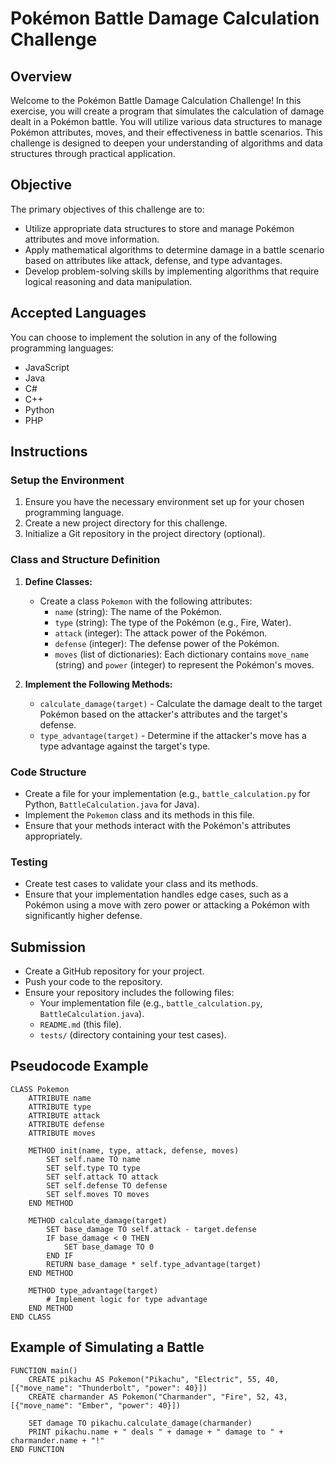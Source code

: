 # Pokémon Battle Damage Calculation Challenge

## Overview
Welcome to the Pokémon Battle Damage Calculation Challenge! In this exercise, you will create a program that simulates the calculation of damage dealt in a Pokémon battle. You will utilize various data structures to manage Pokémon attributes, moves, and their effectiveness in battle scenarios. This challenge is designed to deepen your understanding of algorithms and data structures through practical application.

## Objective
The primary objectives of this challenge are to:
- Utilize appropriate data structures to store and manage Pokémon attributes and move information.
- Apply mathematical algorithms to determine damage in a battle scenario based on attributes like attack, defense, and type advantages.
- Develop problem-solving skills by implementing algorithms that require logical reasoning and data manipulation.

## Accepted Languages
You can choose to implement the solution in any of the following programming languages:
- JavaScript
- Java
- C#
- C++
- Python
- PHP

## Instructions

### Setup the Environment
1. Ensure you have the necessary environment set up for your chosen programming language.
2. Create a new project directory for this challenge.
3. Initialize a Git repository in the project directory (optional).

### Class and Structure Definition
1. **Define Classes:**
   - Create a class `Pokemon` with the following attributes:
     - `name` (string): The name of the Pokémon.
     - `type` (string): The type of the Pokémon (e.g., Fire, Water).
     - `attack` (integer): The attack power of the Pokémon.
     - `defense` (integer): The defense power of the Pokémon.
     - `moves` (list of dictionaries): Each dictionary contains `move_name` (string) and `power` (integer) to represent the Pokémon's moves.
  
2. **Implement the Following Methods:**
   - `calculate_damage(target)` - Calculate the damage dealt to the target Pokémon based on the attacker's attributes and the target's defense.
   - `type_advantage(target)` - Determine if the attacker's move has a type advantage against the target's type.

### Code Structure
- Create a file for your implementation (e.g., `battle_calculation.py` for Python, `BattleCalculation.java` for Java).
- Implement the `Pokemon` class and its methods in this file.
- Ensure that your methods interact with the Pokémon's attributes appropriately.

### Testing
- Create test cases to validate your class and its methods.
- Ensure that your implementation handles edge cases, such as a Pokémon using a move with zero power or attacking a Pokémon with significantly higher defense.

## Submission
- Create a GitHub repository for your project.
- Push your code to the repository.
- Ensure your repository includes the following files:
  - Your implementation file (e.g., `battle_calculation.py`, `BattleCalculation.java`).
  - `README.md` (this file).
  - `tests/` (directory containing your test cases).

## Pseudocode Example
```pseudocode
CLASS Pokemon
    ATTRIBUTE name
    ATTRIBUTE type
    ATTRIBUTE attack
    ATTRIBUTE defense
    ATTRIBUTE moves

    METHOD init(name, type, attack, defense, moves)
        SET self.name TO name
        SET self.type TO type
        SET self.attack TO attack
        SET self.defense TO defense
        SET self.moves TO moves
    END METHOD

    METHOD calculate_damage(target)
        SET base_damage TO self.attack - target.defense
        IF base_damage < 0 THEN
            SET base_damage TO 0
        END IF
        RETURN base_damage * self.type_advantage(target)
    END METHOD

    METHOD type_advantage(target)
        # Implement logic for type advantage
    END METHOD
END CLASS
```

## Example of Simulating a Battle
```
FUNCTION main()
    CREATE pikachu AS Pokemon("Pikachu", "Electric", 55, 40, [{"move_name": "Thunderbolt", "power": 40}])
    CREATE charmander AS Pokemon("Charmander", "Fire", 52, 43, [{"move_name": "Ember", "power": 40}])

    SET damage TO pikachu.calculate_damage(charmander)
    PRINT pikachu.name + " deals " + damage + " damage to " + charmander.name + "!"
END FUNCTION
``` 

